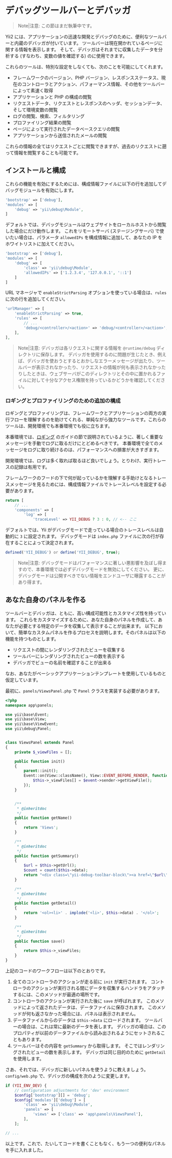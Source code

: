デバッグツールバーとデバッガ
============================

> Note|注意: この節はまだ執筆中です。

Yii2 には、アプリケーションの迅速な開発とデバッグのために、便利なツールバーと内蔵のデバッガが付いています。
ツールバーは現在開かれているページに関する情報を表示します。
そして、デバッガはそれまでに収集したデータを分析する (すなわち、変数の値を確認する) のに使用できます。

これらのツールは、特別な設定をしなくても、次のことを可能にしてくれます。

- フレームワークのバージョン、PHP バージョン、レスポンスステータス、現在のコントローラとアクション、パフォーマンス情報、その他をツールバーによって素速く取得
- アプリケーションと PHP の構成の閲覧
- リクエストデータ、リクエストとレスポンスのヘッダ、セッションデータ、そして環境変数の閲覧
- ログの閲覧、検索、フィルタリング
- プロファイリング結果の閲覧
- ページによって実行されたデータベースクエリの閲覧
- アプリケーションから送信されたメールの閲覧

これらの情報の全てはリクエストごとに閲覧できますが、過去のリクエストに遡って情報を閲覧することも可能です。


インストールと構成
------------------

これらの機能を有効にするためには、構成情報ファイルに以下の行を追加してデバッグモジュールを有効にします。

```php
'bootstrap' => ['debug'],
'modules' => [
    'debug' => 'yii\debug\Module',
]
```

デフォルトでは、デバッグモジュールはウェブサイトをローカルホストから閲覧した場合にだけ動作します。
これをリモートサーバ (ステージングサーバ) で使いたい場合は、パラメータ `allowedIPs` を構成情報に追加して、あなたの IP をホワイトリストに加えてください。

```php
'bootstrap' => ['debug'],
'modules' => [
    'debug' => [
        'class' => 'yii\debug\Module',
        'allowedIPs' => ['1.2.3.4', '127.0.0.1', '::1']
    ]
]
```

URL マネージャで `enableStrictParsing` オプションを使っている場合は、`rules` に次の行を追加してください。

```php
'urlManager' => [
    'enableStrictParsing' => true,
    'rules' => [
        // ...
        'debug/<controller>/<action>' => 'debug/<controller>/<action>',
    ],
],
```

> Note|注意: デバッガは各リクエストに関する情報を `@runtime/debug` ディレクトリに保存します。
> デバッガを使用するのに問題が生じたとき、例えば、デバッガを使おうとするとおかしなエラーメッセージが出たり、ツールバーが表示されなかったり、リクエストの情報が何も表示されなかったりしたときは、ウェブサーバがこのディレクトリとその中に置かれるファイルに対して十分なアクセス権限を持っているかどうかを確認してください。


### ロギングとプロファイリングのための追加の構成

ロギングとプロファイリングは、フレームワークとアプリケーションの両方の実行フローを理解するのを助けてくれる、単純ながら強力なツールです。これらのツールは、開発環境でも本番環境でも役に立ちます。

本番環境では、[ロギング](logging.md) のガイドの節で説明されているように、著しく重要なメッセージを手動でログに取るだけにとどめるべきです。
本番環境で全てのメッセージをログに取り続けるのは、パフォーマンスへの損害が大きすぎます。

開発環境では、ログは多く取れば取るほど良いでしょう。とりわけ、実行トレースの記録は有用です。

フレームワークのフードの下で何が起っているかを理解する手助けとなるトレースメッセージを見るためには、構成情報ファイルでトレースレベルを設定する必要があります。

```php
return [
    // ...
    'components' => [
        'log' => [
            'traceLevel' => YII_DEBUG ? 3 : 0, // <-- ここ
```

デフォルトでは、Yii がデバッグモードで走っている場合のトレースレベルは自動的に `3` に設定されます。
デバッグモードは `index.php` ファイルに次の行が存在することによって決定されます。

```php
defined('YII_DEBUG') or define('YII_DEBUG', true);
```

> Note|注意: デバッグモードはパフォーマンスに著しい悪影響を及ぼし得ますので、本番環境では必ずデバッグモードを無効にしてください。
更に、デバッグモードは公開すべきでない情報をエンドユーザに曝露することがあり得ます。


あなた自身のパネルを作る
------------------------

ツールバーとデバッガは、ともに、高い構成可能性とカスタマイズ性を持っています。
これらをカスタマイズするために、あなた自身のパネルを作成して、あなたが必要とする特定のデータを収集して表示することが出来ます。
以下において、簡単なカスタムパネルを作るプロセスを説明します。そのパネルは以下の機能を持つものとします。

- リクエストの間にレンダリングされたビューを収集する
- ツールバーにレンダリングされたビューの数を表示する
- デバッガでビューの名前を確認することが出来る

なお、あなたがベーシックアプリケーションテンプレートを使用しているものと仮定しています。

最初に、`panels/ViewsPanel.php` で `Panel` クラスを実装する必要があります。

```php
<?php
namespace app\panels;

use yii\base\Event;
use yii\base\View;
use yii\base\ViewEvent;
use yii\debug\Panel;


class ViewsPanel extends Panel
{
    private $_viewFiles = [];

    public function init()
    {
        parent::init();
        Event::on(View::className(), View::EVENT_BEFORE_RENDER, function (ViewEvent $event) {
            $this->_viewFiles[] = $event->sender->getViewFile();
        });
    }


    /**
     * @inheritdoc
     */
    public function getName()
    {
        return 'Views';
    }

    /**
     * @inheritdoc
     */
    public function getSummary()
    {
        $url = $this->getUrl();
        $count = count($this->data);
        return "<div class=\"yii-debug-toolbar-block\"><a href=\"$url\">ビュー数 <span class=\"label\">$count</span></a></div>";
    }

    /**
     * @inheritdoc
     */
    public function getDetail()
    {
        return '<ol><li>' . implode('<li>', $this->data) . '</ol>';
    }

    /**
     * @inheritdoc
     */
    public function save()
    {
        return $this->_viewFiles;
    }
}
```

上記のコードのワークフローは以下のとおりです。

1. 全てのコントローラのアクションが走る前に `init` が実行されます。
   コントローラのアクションが実行される間にデータを収集するハンドラをアタッチするには、このメソッドが最適の場所です。
2. コントローラのアクションが実行された後に `save` が呼ばれます。
   このメソッドによって返されたデータは、データファイルに保存されます。
   このメソッドが何も返さなかった場合には、パネルは表示されません。
3. データファイルからのデータは `$this->data` にロードされます。
   ツールバーの場合は、これは常に最新のデータを表します。
   デバッガの場合は、このプロパティが以前のデータファイルから読み出されるようにセットされることもあります。
4. ツールバーはその内容を `getSummary` から取得します。
   そこではレンダリングされたビューの数を表示します。
   デバッガは同じ目的のために `getDetail` を使用します。

さあ、それでは、デバッガに新しいパネルを使うように教えましょう。
`config/web.php` で、デバッガの構成を次のように変更します。

```php
if (YII_ENV_DEV) {
    // configuration adjustments for 'dev' environment
    $config['bootstrap'][] = 'debug';
    $config['modules']['debug'] = [
        'class' => 'yii\debug\Module',
        'panels' => [
            'views' => ['class' => 'app\panels\ViewsPanel'],
        ],
    ];

// ...
```

以上です。これで、たいしてコードを書くこともなく、もう一つの便利なパネルを手に入れました。
